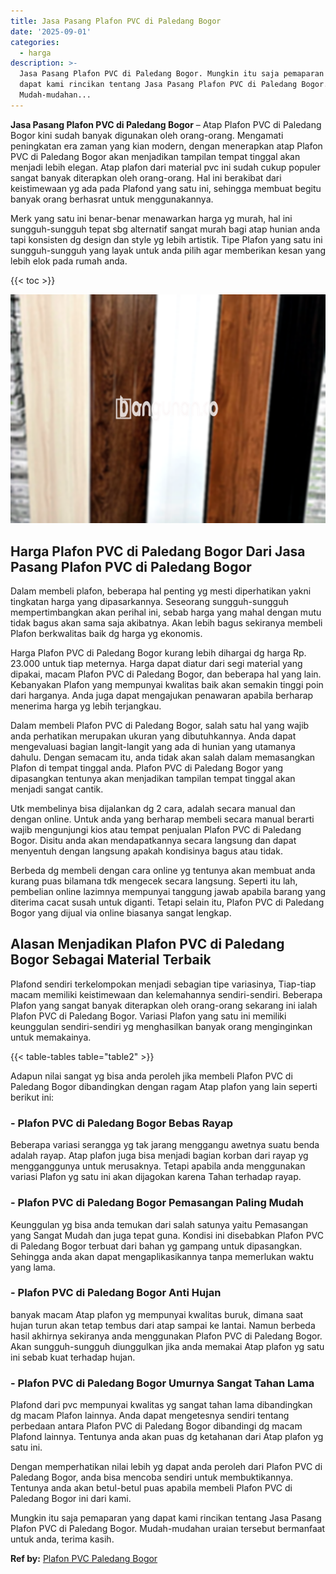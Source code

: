 ```yaml
---
title: Jasa Pasang Plafon PVC di Paledang Bogor
date: '2025-09-01'
categories:
  - harga
description: >-
  Jasa Pasang Plafon PVC di Paledang Bogor. Mungkin itu saja pemaparan yang
  dapat kami rincikan tentang Jasa Pasang Plafon PVC di Paledang Bogor.
  Mudah-mudahan...
---
```


**Jasa Pasang Plafon PVC di Paledang Bogor** – Atap Plafon PVC di Paledang Bogor kini sudah banyak digunakan oleh orang-orang. Mengamati peningkatan era zaman yang kian modern, dengan menerapkan atap Plafon PVC di Paledang Bogor akan menjadikan tampilan tempat tinggal akan menjadi lebih elegan. Atap plafon dari material pvc ini sudah cukup populer sangat banyak diterapkan oleh orang-orang. Hal ini berakibat dari keistimewaan yg ada pada Plafond yang satu ini, sehingga membuat begitu banyak orang berhasrat untuk menggunakannya.

Merk yang satu ini benar-benar menawarkan harga yg murah, hal ini sungguh-sungguh tepat sbg alternatif sangat murah bagi atap hunian anda tapi konsisten dg design dan style yg lebih artistik. Tipe Plafon yang satu ini sungguh-sungguh yang layak untuk anda pilih agar memberikan kesan yang lebih elok pada rumah anda.

{{< toc >}}

![Jasa Pasang Plafon PVC di Paledang Bogor](/images/flafond-pvc-murah19.png)

## Harga Plafon PVC di Paledang Bogor Dari Jasa Pasang Plafon PVC di Paledang Bogor

Dalam membeli plafon, beberapa hal penting yg mesti diperhatikan yakni tingkatan harga yang dipasarkannya. Seseorang sungguh-sungguh mempertimbangkan akan perihal ini, sebab harga yang mahal dengan mutu tidak bagus akan sama saja akibatnya. Akan lebih bagus sekiranya membeli Plafon berkwalitas baik dg harga yg ekonomis.

Harga Plafon PVC di Paledang Bogor kurang lebih dihargai dg harga Rp. 23.000 untuk tiap meternya. Harga dapat diatur dari segi material yang dipakai, macam Plafon PVC di Paledang Bogor, dan beberapa hal yang lain. Kebanyakan Plafon yang mempunyai kwalitas baik akan semakin tinggi poin dari harganya. Anda juga dapat mengajukan penawaran apabila berharap menerima harga yg lebih terjangkau.

Dalam membeli Plafon PVC di Paledang Bogor, salah satu hal yang wajib anda perhatikan merupakan ukuran yang dibutuhkannya. Anda dapat mengevaluasi bagian langit-langit yang ada di hunian yang utamanya dahulu. Dengan semacam itu, anda tidak akan salah dalam memasangkan Plafon di tempat tinggal anda. Plafon PVC di Paledang Bogor yang dipasangkan tentunya akan menjadikan tampilan tempat tinggal akan menjadi sangat cantik.

Utk membelinya bisa dijalankan dg 2 cara, adalah secara manual dan dengan online. Untuk anda yang berharap membeli secara manual berarti wajib mengunjungi kios atau tempat penjualan Plafon PVC di Paledang Bogor. Disitu anda akan mendapatkannya secara langsung dan dapat menyentuh dengan langsung apakah kondisinya bagus atau tidak.

Berbeda dg membeli dengan cara online yg tentunya akan membuat anda kurang puas bilamana tdk mengecek secara langsung. Seperti itu lah, pembelian online lazimnya mempunyai tanggung jawab apabila barang yang diterima cacat susah untuk diganti. Tetapi selain itu, Plafon PVC di Paledang Bogor yang dijual via online biasanya sangat lengkap.

## Alasan Menjadikan Plafon PVC di Paledang Bogor Sebagai Material Terbaik

Plafond sendiri terkelompokan menjadi sebagian tipe variasinya, Tiap-tiap macam memiliki keistimewaan dan kelemahannya sendiri-sendiri. Beberapa Plafon yang sangat banyak diterapkan oleh orang-orang sekarang ini ialah Plafon PVC di Paledang Bogor. Variasi Plafon yang satu ini memiliki keunggulan sendiri-sendiri yg menghasilkan banyak orang menginginkan untuk memakainya.

{{< table-tables table="table2" >}}

Adapun nilai sangat yg bisa anda peroleh jika membeli Plafon PVC di Paledang Bogor dibandingkan dengan ragam Atap plafon yang lain seperti berikut ini:

### \- Plafon PVC di Paledang Bogor Bebas Rayap

Beberapa variasi serangga yg tak jarang menggangu awetnya suatu benda adalah rayap. Atap plafon juga bisa menjadi bagian korban dari rayap yg mengganggunya untuk merusaknya. Tetapi apabila anda menggunakan variasi Plafon yg satu ini akan dijagokan karena Tahan terhadap rayap.

### \- Plafon PVC di Paledang Bogor Pemasangan Paling Mudah

Keunggulan yg bisa anda temukan dari salah satunya yaitu Pemasangan yang Sangat Mudah dan juga tepat guna. Kondisi ini disebabkan Plafon PVC di Paledang Bogor terbuat dari bahan yg gampang untuk dipasangkan. Sehingga anda akan dapat mengaplikasikannya tanpa memerlukan waktu yang lama.

### \- Plafon PVC di Paledang Bogor Anti Hujan

banyak macam Atap plafon yg mempunyai kwalitas buruk, dimana saat hujan turun akan tetap tembus dari atap sampai ke lantai. Namun berbeda hasil akhirnya sekiranya anda menggunakan Plafon PVC di Paledang Bogor. Akan sungguh-sungguh diunggulkan jika anda memakai Atap plafon yg satu ini sebab kuat terhadap hujan.

### \- Plafon PVC di Paledang Bogor Umurnya Sangat Tahan Lama

Plafond dari pvc mempunyai kwalitas yg sangat tahan lama dibandingkan dg macam Plafon lainnya. Anda dapat mengetesnya sendiri tentang perbedaan antara Plafon PVC di Paledang Bogor dibandingi dg macam Plafond lainnya. Tentunya anda akan puas dg ketahanan dari Atap plafon yg satu ini.

Dengan memperhatikan nilai lebih yg dapat anda peroleh dari Plafon PVC di Paledang Bogor, anda bisa mencoba sendiri untuk membuktikannya. Tentunya anda akan betul-betul puas apabila membeli Plafon PVC di Paledang Bogor ini dari kami.

Mungkin itu saja pemaparan yang dapat kami rincikan tentang Jasa Pasang Plafon PVC di Paledang Bogor. Mudah-mudahan uraian tersebut bermanfaat untuk anda, terima kasih.

**Ref by:** [Plafon PVC Paledang Bogor](https://id.wikipedia.org/wiki/Plafon)
